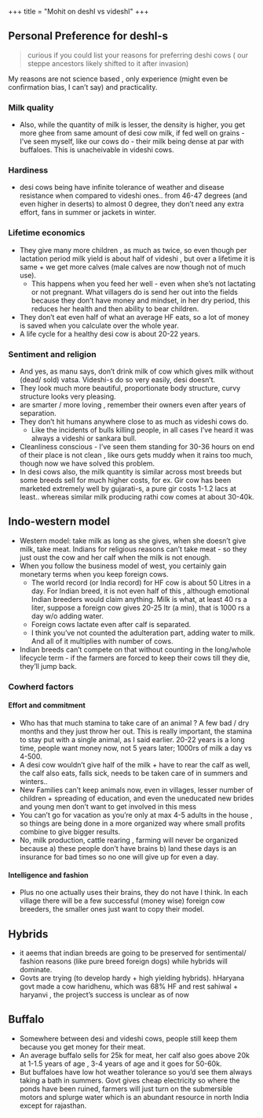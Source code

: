 +++
title = "Mohit on deshI vs videshI"
+++

## Personal Preference for deshI-s
> curious if you could list your reasons for preferring deshi cows ( our steppe ancestors likely shifted to it after invasion)
>

My reasons are not science based , only experience (might even be confirmation bias, I can’t say) and practicality. 

### Milk quality
- Also, while the quantity of milk is lesser, the density is higher, you get more ghee from same amount of desi cow milk, if fed well on grains - I’ve seen myself, like our cows do - their milk being dense at par with buffaloes. This is unacheivable in videshi cows.

### Hardiness
- desi cows being have infinite tolerance of weather and disease resistance when compared to videshi ones.. from 46-47 degrees (and even higher in deserts) to almost 0 degree, they don’t need any extra effort, fans in summer or jackets in winter.

### Lifetime economics
- They give many more children , as much as twice, so even though per lactation period milk yield is about half of videshi , but over a lifetime it is same + we get more calves (male calves are now though not of much use).
  - This happens when you feed her well - even when she’s not lactating or not pregnant. What villagers do is send her out into the fields because they don’t have money and mindset,  in her dry period, this reduces her health and then ability to bear children.
- They don’t eat even half of what an average HF eats, so a lot of money is saved when you calculate over the whole year.
- A life cycle for a healthy desi cow is about 20-22 years.

### Sentiment and religion
- And yes, as manu says, don’t drink milk of cow which gives milk without (dead/ sold) vatsa. Videshi-s do so very easily, desi doesn’t.
- They look much more beautiful, proportionate body structure, curvy structure looks very pleasing.
- are smarter / more loving , remember their owners even after years of separation. 
- They don’t hit humans anywhere close to as much as videshi cows do. 
  - Like the incidents of bulls killing people, in all cases I’ve heard it was always a videshi or sankara bull.
- Cleanliness conscious - I’ve seen them standing for 30-36 hours on end of their place is not clean , like ours gets muddy when it rains too much, though now we have solved this problem.
- In desi cows also, the milk quantity is similar across most breeds but some breeds sell for much higher costs, for ex. Gir cow has been marketed extremely well by gujarati-s, a pure gir costs 1-1.2 lacs at least.. whereas similar milk producing rathi cow comes at about 30-40k.

## Indo-western model
- Western model: take milk as long as she gives, when she doesn’t give milk, take meat. Indians for religious reasons can’t take meat - so they just oust the cow and her calf when the milk is not enough.
- When you follow the business model of west, you certainly gain monetary terms when you keep foreign cows. 
  - The world record (or India record) for HF cow is about 50 Litres in a day. For Indian breed, it is not even half of this , although emotional Indian breeders would claim anything. Milk is what, at least 40 rs a liter, suppose a foreign cow gives 20-25 ltr (a min), that is 1000 rs a day w/o adding water.
  - Foreign cows lactate even after calf is separated.
  - I think you’ve not counted the adulteration part, adding water to milk. And all of it multiplies with number of cows.
- Indian breeds can’t compete on that without counting in the long/whole lifecycle term - if the farmers are forced to keep their cows till they die, they’ll jump back.

### Cowherd factors
#### Effort and commitment
- Who has that much stamina to take care of an animal ? A few bad / dry months and they just throw her out. This is really important, the stamina to stay put with a single animal, as I said earlier. 20-22 years is a long time, people want money now, not 5 years later; 1000rs of milk a day vs 4-500.
- A desi cow wouldn’t give half of the milk + have to rear the calf as well, the calf also eats, falls sick, needs to be taken care of in summers and winters..
- New Families can’t keep animals now, even in villages, lesser number of children + spreading of education, and even the uneducated new brides and young men don’t want to get involved in this mess
- You can’t go for vacation as you’re only at max 4-5 adults in the house , so things are being done in a more organized way where small profits combine to give bigger results.
- No, milk production, cattle rearing , farming will never be organized because a) these people don’t have brains b) land these days is an insurance for bad times so no one will give up for even a day.  

#### Intelligence and fashion
- Plus no one actually uses their brains, they do not have I think. In each village there will be a few successful (money wise) foreign cow breeders, the smaller ones just want to copy their model.

## Hybrids
- it aeems that indian breeds are going to be preserved for sentimental/ fashion reasons (like pure breed foreign dogs) while hybrids will dominate.
- Govts are trying (to develop hardy + high yielding hybrids). hHaryana govt made a cow haridhenu, which was 68% HF and rest sahiwal + haryanvi , the project’s success is unclear as of now

## Buffalo
- Somewhere between desi and videshi cows, people still keep them because you get money for their meat.
- An average buffalo sells for 25k for meat, her calf also goes above 20k at 1-1.5 years of age , 3-4 years of age and it goes for 50-60k.
- But buffaloes have low hot weather tolerance so you’d see them always taking a bath in summers. Govt gives cheap electricity so where the ponds have been ruined, farmers will just turn on the submersible motors and splurge water which is an abundant resource in north India except for rajasthan.
